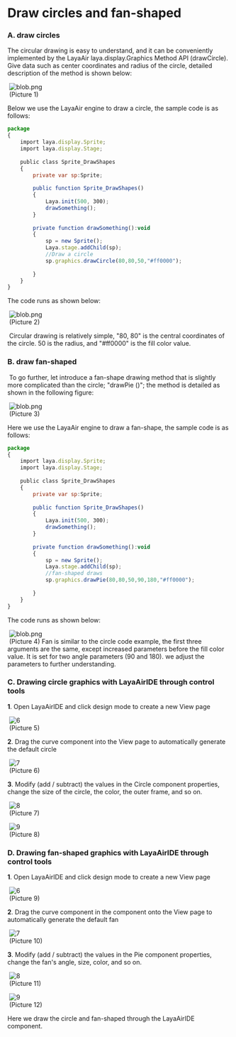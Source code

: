 # Draw circles and fan-shaped



### A. draw circles

The circular drawing is easy to understand, and it can be conveniently implemented by the LayaAir laya.display.Graphics Method API (drawCircle). Give data such as center coordinates and radius of the circle, detailed description of the method is shown below:

​	![blob.png](img/1.png)<br/>
​	(Picture 1)

Below we use the LayaAir engine to draw a circle, the sample code is as follows:

```javascript
package
{
    import laya.display.Sprite;
    import laya.display.Stage;
      
    public class Sprite_DrawShapes
    {
        private var sp:Sprite;
          
        public function Sprite_DrawShapes()
        {
            Laya.init(500, 300);
            drawSomething();
        }
  
        private function drawSomething():void
        {
            sp = new Sprite();
            Laya.stage.addChild(sp);
            //Draw a circle
            sp.graphics.drawCircle(80,80,50,"#ff0000");
              
        }
    }
}
```

The code runs as shown below:

​	![blob.png](img/2.png)<br/>
​	(Picture 2)

​        Circular drawing is relatively simple, "80, 80" is the central coordinates of the circle. 50 is the radius, and "#ff0000" is the fill color value.



### B. draw fan-shaped

​        To go further, let introduce a fan-shape drawing method that is slightly more complicated than the circle; "drawPie ()"; the method is detailed as shown in the following figure:

​	![blob.png](img/3.png)<br/>
​	(Picture 3)

Here we use the LayaAir engine to draw a fan-shape, the sample code is as follows:

```javascript
package
{
    import laya.display.Sprite;
    import laya.display.Stage;
      
    public class Sprite_DrawShapes
    {
        private var sp:Sprite;
          
        public function Sprite_DrawShapes()
        {
            Laya.init(500, 300);
            drawSomething();
        }
  
        private function drawSomething():void
        {
            sp = new Sprite();
            Laya.stage.addChild(sp);
            //fan-shaped draws
            sp.graphics.drawPie(80,80,50,90,180,"#ff0000");
              
        }
    }
}
```

The code runs as shown below:

​	![blob.png](img/4.png)<br/>
​	(Picture 4)
Fan is similar to the circle code example,  the first three arguments are the same,  except increased parameters before the fill color value. It is set for two angle parameters (90 and 180). we adjust the parameters to further understanding.



### C. Drawing circle graphics with LayaAirIDE through control tools

**1**. Open LayaAirIDE and click design mode to create a new View page

​	![6](img/5.png)<br/>
​   	(Picture 5)  

**2**. Drag the curve component into the View page to automatically generate the default circle

​	![7](img/6.png)<br/>
​   	(Picture 6) 

**3**. Modify (add / subtract) the values in the Circle component properties, change the size of the circle, the color, the outer frame, and so on.

​   	![8](img/7.png)<br/>
​   	(Picture 7)  

​   	![9](img/8.png)<br/>
​   	(Picture 8)



### D. Drawing fan-shaped graphics with LayaAirIDE through control tools

**1**. Open LayaAirIDE and click design mode to create a new View page

​	![6](img/5.png)<br/>
​   	(Picture 9)  

**2**. Drag the curve component in the component onto the View page to automatically generate the default fan

​	![7](img/9.png)<br/>
​   	(Picture 10)  

**3**. Modify (add / subtract) the values in the Pie component properties, change the fan's angle, size, color, and so on.

​   	![8](img/10.png)<br/>
​   	(Picture 11)

​   	![9](img/11.png)<br/>
​   	(Picture 12)  

Here we draw the circle and fan-shaped through the LayaAirIDE component.

